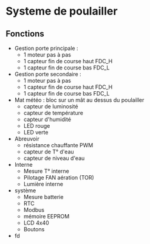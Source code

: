 


# Systeme de poulailler



## Fonctions

* Gestion porte principale :
  * 1 moteur pas à pas
  * 1 capteur fin de course haut FDC_H
  * 1 capteur fin de course bas FDC_L
* Gestion porte secondaire :
  * 1 moteur pas à pas
  * 1 capteur fin de course haut FDC_H
  * 1 capteur fin de course bas FDC_L
* Mat météo : bloc sur un mât au dessus du poulailler
  * capteur de luminosité
  * capteur de température
  * capteur d'humidité
  * LED rouge
  * LED verte
* Abreuvoir
  * résistance chauffante PWM
  * capteur de T° d'eau
  * capteur de niveau d'eau
* Interne
  * Mesure T° interne
  * Pilotage FAN aération (TOR)
  * Lumière interne
* système
  * Mesure batterie
  * RTC
  * Modbus
  * mémoire EEPROM
  * LCD 4x40
  * Boutons
* fd









